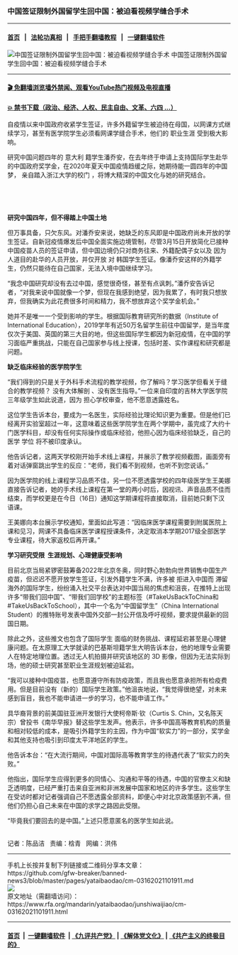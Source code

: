 ### 中国签证限制外国留学生回中国：被迫看视频学缝合手术
------------------------

#### [首页](https://github.com/gfw-breaker/banned-news3/blob/master/README.md) &nbsp;&nbsp;|&nbsp;&nbsp; [法轮功真相](https://github.com/begood0513/basic/blob/master/README.md)  &nbsp;&nbsp;|&nbsp;&nbsp; [手把手翻墙教程](https://github.com/gfw-breaker/guides/wiki)  &nbsp;&nbsp;|&nbsp;&nbsp; [一键翻墙软件](https://github.com/gfw-breaker/nogfw/blob/master/README.md)  



<div id="headerimg">
 <img alt="中国签证限制外国留学生回中国：被迫看视频学缝合手术" src="https://www.rfa.org/mandarin/yataibaodao/junshiwaijiao/cm-03162021101911.html/@@images/e2da21b1-3f6a-46d1-a7de-36763e491cc9.jpeg" title="中国签证限制外国留学生回中国：被迫看视频学缝合手术"/>
 <span class="lead_image_caption">
  中国签证限制外国留学生回中国：被迫看视频学缝合手术
 </span>
 <!-- zoomattribute -->
</div>

<hr/>


#### [ 🎬  免翻墙浏览墙外禁闻、观看YouTube热门视频及电视直播](https://github.com/gfw-breaker/HelloWorld)

#### [ 💥  禁书下载（政治、经济、人权、民主自由、文革、六四 ...）](https://github.com/gfw-breaker/books/blob/master/README.md)

<div id="storytext">
 <p>
 </p>
 <p>
  自疫情以来中国政府收紧学生签证，许多外籍留学生被迫待在母国，以网课方式继续学习，甚至有医学院学生必须看网课学缝合手术，他们的
  <span>
   职业生涯
  </span>
  受到极大影响。
 </p>
 <p>
  研究中国问题四年的
  <span>
   意大利
  </span>
  籍学生潘乔安，在去年终于申请上支持国际学生赴华的中国政府奖学金，在2020年夏天中国疫情趋缓之际，她期待能一圆四年的中国梦，
  <span>
   亲自踏入浙江大学的校门
  </span>
  ，将博大精深的中国文化与她的研究结合。
 </p>
 <p>
  <br/>
 </p>
 <p>
  <br/>
 </p>
 <p>
  <strong>
   研究中国四年，但不得踏上中国土地
  </strong>
 </p>
 <p>
  但万事具备，只欠东风。对潘乔安来说，她缺乏的东风即是中国政府尚未开放的学生签证。自新冠疫情爆发后中国全面实施边境管制，尽管3月15日开放简化已接种中国疫苗人员的签证申请，但中国边境仍只对商务往来、外籍配偶子女以及
  <span>
   因为
  </span>
  人道目的赴华的人员开放，并仅开放
  <span>
   对
  </span>
  韩国学生签证。像潘乔安这样的外籍学生，仍然只能待在自己国家，无法入境中国继续学习。
 </p>
 <p>
  “我念中国研究却没有去过中国，感觉很奇怪，甚至有点讽刺。”潘乔安告诉记者，“对我来说中国就像一个梦，但现在我感到绝望，因为我累了，有时我只想放弃，但我确实为此花费很多时间和精力，我不想放弃这个奖学金机会。”
 </p>
 <p>
  她并不是唯一一个受到影响的学生。根据国际教育研究所的数据（Institute of International Education），2019学年有近50万名留学生前往中国留学，是当年度仅次于美国、英国的第三大目的地，但这些国际学生都因为新冠疫情，在中国的学习面临严重挑战，只能在自己国家参与线上授课，包括时差、实作课程和研究都是问题。
 </p>
 <p>
  <strong>
   缺乏临床经验的医学院学生
  </strong>
 </p>
 <p>
  <span>
   “我们得到的只是关于外科手术流程的教学视频，你了解吗？学习医学但看关于缝合的教学视频？
   <span>
    没有大体解剖
   </span>
   <span>
    、没有医生指导。”一位来自印度的吉林大学医学院三年级学生如此说道，因为
   </span>
   担心学校审查，他不愿意透露姓名。
  </span>
 </p>
 <p>
  这位学生告诉本台，要成为一名医生，实际经验比理论知识更为重要。但是他们已经离开实验室超过一年，这意味着这些医学院学生在两个学期中，虽完成了大约十门医学科目，却没有任何实际操作或临床经验，他担心因为临床经验缺乏，自己的医学
  <span>
   学位
  </span>
  将不被印度承认。
 </p>
 <p>
  他告诉记者，这两天学校刚开始手术线上课程，并展示了教学视频截图，画面旁有着对话弹窗跳出学生的反应：“老师，我们看不到视频，也听不到您说话。”
 </p>
 <p>
  因为医学院的线上课程学习品质不佳，另一位不愿透露学校的四年级医学生王美娜直接告诉记者，她的手术线上课程在第一堂的两小时后，因视讯、声音品质不佳而结束，而学校更是在今日（16日）通知这学期课程将直接取消，目前她只剩下汉语课。
 </p>
 <p>
  王美娜向本台展示学校通知，里面如此写道：“因临床医学课程需要到附属医院上课和见习，网课不具备临床医学课程授课条件，决定取消本学期2017级全部医学专业课程，待大家返校后再开课。”
 </p>
 <p>
  <strong>
   学习研究受限  生涯规划、心理健康受影响
  </strong>
 </p>
 <p>
  目前北京当局紧锣密鼓筹备2022年北京冬奥，同时野心勃勃向世界销售中国生产疫苗，但迟迟不愿开放学生签证，引发外籍学生不满，许多被
  <span>
   拒进入中国而
  </span>
  滞留海外的国际学生，纷纷涌入社交平台表达对中国当局的焦虑和沮丧，在推特上出现许多“带我们回中国”、“带我们回学校”的主题标签（#TakeUsBackToChina和#TakeUsBackToSchool），其中一个名为“中国留学生”（China International Student）的推特账号发表中国外交部一封公开信及呼吁视频，要求提供最新的回国日期。
 </p>
 <p>
  <span>
   除此之外，这些推文也包含了国际学生
   <span>
    面临的财务挑战、课程延宕甚至是心理健康问题。在太原理工大学就读的巴基斯坦籍学生大明告诉本台，他的地理专业需要人在特定地理位置。透过无人机拍摄并研究该地区的
   </span>
  </span>
  <span>
   <span>
    3D
   </span>
   <span>
    影像，但因为无法实际到场，他的硕士研究甚至职业生涯规划被迫延宕。
   </span>
  </span>
 </p>
 <p>
  “我可以接种中国疫苗，也愿意遵守所有防疫政策，而且我也愿意承担所有检疫费用。但是目前没有（新的）国际学生政策。”他沮丧地说，“我觉得很绝望，对未来感到盲目，我也不能申请进一步的学习，也不能申请工作。”
 </p>
 <p>
  具华裔背景的前美国驻亚洲开发银行大使柯帝斯·钦（Curtis S. Chin，又名陈天宗）曾投书《南华早报》替这些学生发声。他表示，许多中国高等教育机构的质量和相对较低的成本，是吸引外籍学生的主因，作为中国“软实力”的一部分，奖学金和其他支持也吸引到印度太平洋地区的学生。
 </p>
 <p>
  他告诉本台：“在大流行期间，中国对国际高等教育学生的待遇代表了“软实力的失败。”
 </p>
 <p>
  <span>
   他指出，国际学生应得到更多的同情心、沟通和平等的待遇，中国的官僚主义和缺乏透明度，已经严重打击来自亚洲和非洲发展中国家和地区的许多学生。这些学生在受访时都对记者强调自己不愿透露全部资料，即便心中对北京政策感到不满，但他们仍担心自己未来在中国的求学之路因此受限。
  </span>
 </p>
 <p>
  “毕竟我们要回去的是中国。”上述只愿意匿名的医学生如此说。
 </p>
 <p>
  <br/>
  记者：陈品洁   责编：梒青   网编：洪伟
 </p>
</div>

<hr/>
手机上长按并复制下列链接或二维码分享本文章：<br/>
https://github.com/gfw-breaker/banned-news3/blob/master/pages/yataibaodao/cm-03162021101911.md <br/>
<a href='https://github.com/gfw-breaker/banned-news3/blob/master/pages/yataibaodao/cm-03162021101911.md'><img src='https://github.com/gfw-breaker/banned-news3/blob/master/pages/yataibaodao/cm-03162021101911.md.png'/></a> <br/>
原文地址（需翻墙访问）：https://www.rfa.org/mandarin/yataibaodao/junshiwaijiao/cm-03162021101911.html


------------------------
#### [首页](https://github.com/gfw-breaker/banned-news3/blob/master/README.md) &nbsp;|&nbsp; [一键翻墙软件](https://github.com/gfw-breaker/nogfw/blob/master/README.md) &nbsp;| [《九评共产党》](https://github.com/gfw-breaker/9ping.md/blob/master/README.md#九评之一评共产党是什么) | [《解体党文化》](https://github.com/gfw-breaker/jtdwh.md/blob/master/README.md) | [《共产主义的终极目的》](https://github.com/gfw-breaker/gczydzjmd.md/blob/master/README.md)


<img src='http://gfw-breaker.win/banned-news3/pages/yataibaodao/cm-03162021101911.md' width='0px' height='0px'/>